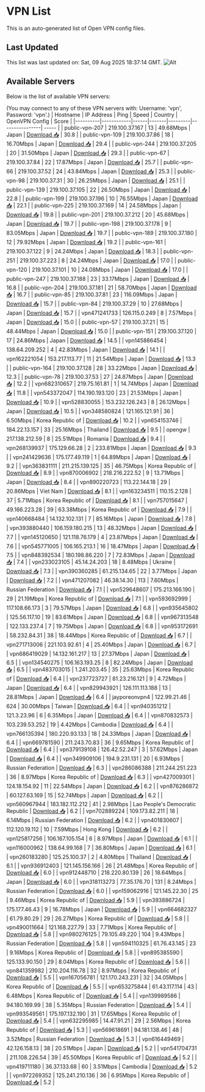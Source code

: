 # VPN List

This is an auto-generated list of Open VPN config files.

## Last Updated

This list was last updated on: Sat, 09 Aug 2025 18:37:14 GMT.
![Alt](https://repobeats.axiom.co/api/embed/186b98318ef1479477931607c1ad7d823f12451f.svg "Repobeats analytics image")

## Available Servers

Below is the list of available VPN servers:

(You may connect to any of these VPN servers with: Username: 'vpn', Password: 'vpn'.)
| Hostname | IP Address | Ping | Speed | Country | OpenVPN Config | Score |
|----------|------------|------|-------|---------|----------------| ----- |
| public-vpn-207 | 219.100.37.167 | 13 | 49.68Mbps | Japan | [Download 📥](./configs/server_0_JP.ovpn) | 30.8 |
| public-vpn-109 | 219.100.37.86 | 18 | 16.70Mbps | Japan | [Download 📥](./configs/server_1_JP.ovpn) | 29.4 |
| public-vpn-244 | 219.100.37.205 | 20 | 31.50Mbps | Japan | [Download 📥](./configs/server_2_JP.ovpn) | 29.3 |
| public-vpn-67 | 219.100.37.84 | 22 | 17.87Mbps | Japan | [Download 📥](./configs/server_3_JP.ovpn) | 25.7 |
| public-vpn-66 | 219.100.37.52 | 24 | 43.84Mbps | Japan | [Download 📥](./configs/server_4_JP.ovpn) | 25.3 |
| public-vpn-98 | 219.100.37.31 | 30 | 26.25Mbps | Japan | [Download 📥](./configs/server_5_JP.ovpn) | 25.1 |
| public-vpn-139 | 219.100.37.105 | 22 | 26.50Mbps | Japan | [Download 📥](./configs/server_6_JP.ovpn) | 22.8 |
| public-vpn-199 | 219.100.37.196 | 10 | 76.55Mbps | Japan | [Download 📥](./configs/server_7_JP.ovpn) | 22.1 |
| public-vpn-225 | 219.100.37.169 | 14 | 24.58Mbps | Japan | [Download 📥](./configs/server_8_JP.ovpn) | 19.8 |
| public-vpn-201 | 219.100.37.212 | 20 | 45.68Mbps | Japan | [Download 📥](./configs/server_9_JP.ovpn) | 19.7 |
| public-vpn-198 | 219.100.37.178 | 9 | 83.05Mbps | Japan | [Download 📥](./configs/server_10_JP.ovpn) | 19.7 |
| public-vpn-189 | 219.100.37.180 | 12 | 79.92Mbps | Japan | [Download 📥](./configs/server_11_JP.ovpn) | 19.2 |
| public-vpn-161 | 219.100.37.122 | 9 | 24.24Mbps | Japan | [Download 📥](./configs/server_12_JP.ovpn) | 18.3 |
| public-vpn-251 | 219.100.37.223 | 8 | 24.24Mbps | Japan | [Download 📥](./configs/server_13_JP.ovpn) | 17.0 |
| public-vpn-120 | 219.100.37.101 | 10 | 24.08Mbps | Japan | [Download 📥](./configs/server_14_JP.ovpn) | 17.0 |
| public-vpn-247 | 219.100.37.188 | 23 | 33.17Mbps | Japan | [Download 📥](./configs/server_15_JP.ovpn) | 16.8 |
| public-vpn-204 | 219.100.37.181 | 21 | 58.70Mbps | Japan | [Download 📥](./configs/server_16_JP.ovpn) | 16.7 |
| public-vpn-85 | 219.100.37.81 | 23 | 116.09Mbps | Japan | [Download 📥](./configs/server_17_JP.ovpn) | 15.7 |
| public-vpn-84 | 219.100.37.29 | 10 | 27.68Mbps | Japan | [Download 📥](./configs/server_18_JP.ovpn) | 15.7 |
| vpn471241733 | 126.115.0.249 | 8 | 7.57Mbps | Japan | [Download 📥](./configs/server_19_JP.ovpn) | 15.0 |
| public-vpn-57 | 219.100.37.21 | 15 | 48.44Mbps | Japan | [Download 📥](./configs/server_20_JP.ovpn) | 15.0 |
| public-vpn-151 | 219.100.37.120 | 17 | 24.86Mbps | Japan | [Download 📥](./configs/server_21_JP.ovpn) | 14.5 |
| vpn145886454 | 138.64.209.252 | 4 | 42.83Mbps | Japan | [Download 📥](./configs/server_22_JP.ovpn) | 14.1 |
| vpn162221054 | 153.217.113.77 | 11 | 21.54Mbps | Japan | [Download 📥](./configs/server_23_JP.ovpn) | 13.3 |
| public-vpn-164 | 219.100.37.128 | 28 | 33.22Mbps | Japan | [Download 📥](./configs/server_24_JP.ovpn) | 12.3 |
| public-vpn-78 | 219.100.37.53 | 27 | 24.87Mbps | Japan | [Download 📥](./configs/server_25_JP.ovpn) | 12.2 |
| vpn682310657 | 219.75.161.81 | 1 | 14.74Mbps | Japan | [Download 📥](./configs/server_26_JP.ovpn) | 11.8 |
| vpn543372047 | 114.190.193.120 | 23 | 21.53Mbps | Japan | [Download 📥](./configs/server_27_JP.ovpn) | 10.9 |
| vpn528830055 | 153.232.126.243 | 8 | 26.12Mbps | Japan | [Download 📥](./configs/server_28_JP.ovpn) | 10.5 |
| vpn348580824 | 121.165.121.91 | 36 | 6.50Mbps | Korea Republic of | [Download 📥](./configs/server_29_KR.ovpn) | 10.2 |
| vpn654153746 | 184.22.13.157 | 33 | 25.16Mbps | Thailand | [Download 📥](./configs/server_30_TH.ovpn) | 9.5 |
| opengw | 217.138.212.59 | 8 | 25.51Mbps | Romania | [Download 📥](./configs/server_31_RO.ovpn) | 9.4 |
| vpn268139937 | 175.129.66.28 | 2 | 233.81Mbps | Japan | [Download 📥](./configs/server_32_JP.ovpn) | 9.3 |
| vpn241429636 | 175.177.49.119 | 1 | 64.89Mbps | Japan | [Download 📥](./configs/server_33_JP.ovpn) | 9.2 |
| vpn363831111 | 211.215.139.125 | 35 | 46.75Mbps | Korea Republic of | [Download 📥](./configs/server_34_KR.ovpn) | 8.9 |
| vpn870006902 | 218.216.222.52 | 9 | 13.71Mbps | Japan | [Download 📥](./configs/server_35_JP.ovpn) | 8.4 |
| vpn890220723 | 113.22.144.18 | 29 | 20.86Mbps | Viet Nam | [Download 📥](./configs/server_36_VN.ovpn) | 8.1 |
| vpn163234511 | 110.15.2.128 | 37 | 5.71Mbps | Korea Republic of | [Download 📥](./configs/server_37_KR.ovpn) | 8.1 |
| vpn757015647 | 49.166.223.28 | 39 | 63.38Mbps | Korea Republic of | [Download 📥](./configs/server_38_KR.ovpn) | 7.9 |
| vpn140668484 | 14.132.102.131 | 7 | 85.16Mbps | Japan | [Download 📥](./configs/server_39_JP.ovpn) | 7.8 |
| vpn393880440 | 106.159.180.215 | 13 | 48.32Mbps | Japan | [Download 📥](./configs/server_40_JP.ovpn) | 7.7 |
| vpn145120650 | 121.118.76.179 | 4 | 23.87Mbps | Japan | [Download 📥](./configs/server_41_JP.ovpn) | 7.6 |
| vpn545771005 | 106.165.213.1 | 16 | 18.47Mbps | Japan | [Download 📥](./configs/server_42_JP.ovpn) | 7.5 |
| vpn848392534 | 180.198.86.220 | 7 | 72.83Mbps | Japan | [Download 📥](./configs/server_43_JP.ovpn) | 7.4 |
| vpn233023105 | 45.14.24.203 | 18 | 8.48Mbps | Ukraine | [Download 📥](./configs/server_44_UA.ovpn) | 7.3 |
| vpn390360285 | 61.215.134.65 | 22 | 3.77Mbps | Japan | [Download 📥](./configs/server_45_JP.ovpn) | 7.2 |
| vpn471207082 | 46.38.14.30 | 113 | 7.60Mbps | Russian Federation | [Download 📥](./configs/server_46_RU.ovpn) | 7.1 |
| vpn529648607 | 175.213.166.190 | 29 | 21.19Mbps | Korea Republic of | [Download 📥](./configs/server_47_KR.ovpn) | 7.1 |
| vpn593692999 | 117.108.66.173 | 3 | 79.57Mbps | Japan | [Download 📥](./configs/server_48_JP.ovpn) | 6.8 |
| vpn935645802 | 125.56.117.10 | 19 | 83.61Mbps | Japan | [Download 📥](./configs/server_49_JP.ovpn) | 6.8 |
| vpn967313548 | 122.133.237.4 | 7 | 19.75Mbps | Japan | [Download 📥](./configs/server_50_JP.ovpn) | 6.8 |
| vpn953172691 | 58.232.84.31 | 38 | 18.44Mbps | Korea Republic of | [Download 📥](./configs/server_51_KR.ovpn) | 6.7 |
| vpn271713006 | 221.103.92.61 | 4 | 25.40Mbps | Japan | [Download 📥](./configs/server_52_JP.ovpn) | 6.7 |
| vpn686419029 | 14.132.161.217 | 13 | 27.37Mbps | Japan | [Download 📥](./configs/server_53_JP.ovpn) | 6.5 |
| vpn134540275 | 106.163.193.25 | 8 | 82.24Mbps | Japan | [Download 📥](./configs/server_54_JP.ovpn) | 6.5 |
| vpn483703015 | 1.241.203.45 | 35 | 25.63Mbps | Korea Republic of | [Download 📥](./configs/server_55_KR.ovpn) | 6.4 |
| vpn237723727 | 81.23.216.121 | 9 | 4.72Mbps | Japan | [Download 📥](./configs/server_56_JP.ovpn) | 6.4 |
| vpn829943921 | 126.111.113.188 | 13 | 28.81Mbps | Japan | [Download 📥](./configs/server_57_JP.ovpn) | 6.4 |
| jayporeonvpn4 | 122.99.21.46 | 624 | 30.00Mbps | Taiwan | [Download 📥](./configs/server_58_TW.ovpn) | 6.4 |
| vpn940351212 | 121.3.23.96 | 6 | 6.35Mbps | Japan | [Download 📥](./configs/server_59_JP.ovpn) | 6.4 |
| vpn870832573 | 103.239.53.252 | 19 | 4.42Mbps | Cambodia | [Download 📥](./configs/server_60_KH.ovpn) | 6.4 |
| vpn766135394 | 180.220.93.133 | 18 | 24.33Mbps | Japan | [Download 📥](./configs/server_61_JP.ovpn) | 6.4 |
| vpn669781590 | 211.243.70.83 | 36 | 9.65Mbps | Korea Republic of | [Download 📥](./configs/server_62_KR.ovpn) | 6.4 |
| vpn379139108 | 126.42.52.247 | 3 | 57.62Mbps | Japan | [Download 📥](./configs/server_63_JP.ovpn) | 6.4 |
| vpn349909106 | 194.9.231.131 | 20 | 6.93Mbps | Russian Federation | [Download 📥](./configs/server_64_RU.ovpn) | 6.3 |
| vpn286086388 | 211.244.251.223 | 36 | 8.97Mbps | Korea Republic of | [Download 📥](./configs/server_65_KR.ovpn) | 6.3 |
| vpn427009301 | 124.18.154.92 | 11 | 22.54Mbps | Japan | [Download 📥](./configs/server_66_JP.ovpn) | 6.2 |
| vpn876286872 | 60.127.63.169 | 15 | 52.74Mbps | Japan | [Download 📥](./configs/server_67_JP.ovpn) | 6.2 |
| vpn560967944 | 183.182.112.212 | 41 | 2.98Mbps | Lao People's Democratic Republic | [Download 📥](./configs/server_68_LA.ovpn) | 6.2 |
| vpn702889224 | 109.173.82.211 | 18 | 6.14Mbps | Russian Federation | [Download 📥](./configs/server_69_RU.ovpn) | 6.2 |
| vpn401830607 | 112.120.19.112 | 10 | 7.59Mbps | Hong Kong | [Download 📥](./configs/server_70_HK.ovpn) | 6.2 |
| vpn125817256 | 106.167.105.154 | 6 | 8.97Mbps | Japan | [Download 📥](./configs/server_71_JP.ovpn) | 6.1 |
| vpn116000962 | 138.64.99.168 | 7 | 36.80Mbps | Japan | [Download 📥](./configs/server_72_JP.ovpn) | 6.1 |
| vpn260183280 | 125.25.100.37 | 2 | 4.80Mbps | Thailand | [Download 📥](./configs/server_73_TH.ovpn) | 6.1 |
| vpn936912403 | 121.145.156.166 | 26 | 21.48Mbps | Korea Republic of | [Download 📥](./configs/server_74_KR.ovpn) | 6.0 |
| vpn912448710 | 218.220.80.139 | 26 | 18.64Mbps | Japan | [Download 📥](./configs/server_75_JP.ovpn) | 6.0 |
| vpn318113273 | 77.35.176.70 | 131 | 8.24Mbps | Russian Federation | [Download 📥](./configs/server_76_RU.ovpn) | 6.0 |
| vpn159062916 | 121.145.22.30 | 25 | 9.46Mbps | Korea Republic of | [Download 📥](./configs/server_77_KR.ovpn) | 5.9 |
| vpn393886724 | 175.177.46.43 | 9 | 16.78Mbps | Japan | [Download 📥](./configs/server_78_JP.ovpn) | 5.9 |
| vpn664682327 | 61.79.80.29 | 29 | 26.27Mbps | Korea Republic of | [Download 📥](./configs/server_79_KR.ovpn) | 5.8 |
| vpn490011664 | 121.168.227.79 | 33 | 7.71Mbps | Korea Republic of | [Download 📥](./configs/server_80_KR.ovpn) | 5.8 |
| vpn980276125 | 79.105.49.220 | 104 | 9.43Mbps | Russian Federation | [Download 📥](./configs/server_81_RU.ovpn) | 5.8 |
| vpn594110325 | 61.76.43.145 | 23 | 9.16Mbps | Korea Republic of | [Download 📥](./configs/server_82_KR.ovpn) | 5.8 |
| vpn895385590 | 125.133.90.150 | 29 | 8.04Mbps | Korea Republic of | [Download 📥](./configs/server_83_KR.ovpn) | 5.6 |
| vpn841359982 | 210.204.116.78 | 32 | 8.97Mbps | Korea Republic of | [Download 📥](./configs/server_84_KR.ovpn) | 5.5 |
| vpn167056781 | 121.170.243.231 | 32 | 34.05Mbps | Korea Republic of | [Download 📥](./configs/server_85_KR.ovpn) | 5.5 |
| vpn653275844 | 61.43.117.114 | 43 | 6.48Mbps | Korea Republic of | [Download 📥](./configs/server_86_KR.ovpn) | 5.4 |
| vpn139989586 | 94.180.169.99 | 38 | 5.35Mbps | Russian Federation | [Download 📥](./configs/server_87_RU.ovpn) | 5.4 |
| vpn993549561 | 175.197.132.190 | 31 | 17.65Mbps | Korea Republic of | [Download 📥](./configs/server_88_KR.ovpn) | 5.4 |
| vpn632295985 | 14.47.91.21 | 29 | 2.56Mbps | Korea Republic of | [Download 📥](./configs/server_89_KR.ovpn) | 5.3 |
| vpn569618691 | 94.181.138.46 | 48 | 3.52Mbps | Russian Federation | [Download 📥](./configs/server_90_RU.ovpn) | 5.3 |
| vpn616449469 | 42.126.158.13 | 38 | 20.51Mbps | Japan | [Download 📥](./configs/server_91_JP.ovpn) | 5.2 |
| vpn541704731 | 211.108.226.54 | 39 | 45.50Mbps | Korea Republic of | [Download 📥](./configs/server_92_KR.ovpn) | 5.2 |
| vpn419711180 | 36.37.133.68 | 60 | 3.51Mbps | Cambodia | [Download 📥](./configs/server_93_KH.ovpn) | 5.2 |
| vpn972269352 | 125.241.210.136 | 36 | 6.95Mbps | Korea Republic of | [Download 📥](./configs/server_94_KR.ovpn) | 5.2 |
